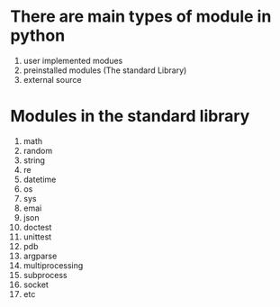 # There are main types of module in python
1. user implemented modues
1. preinstalled modules (The standard Library)
1. external source

# Modules in the standard library
1. math
1. random
1. string
1. re
1. datetime
1. os
1. sys
1. emai
1. json
1. doctest
1. unittest
1. pdb
1. argparse
1. multiprocessing
1. subprocess
1. socket
1. etc
